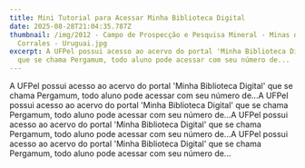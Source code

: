 ```yaml
---
title: Mini Tutorial para Acessar Minha Biblioteca Digital
date: 2025-08-28T21:04:35.787Z
thumbnail: /img/2012 - Campo de Prospecção e Pesquisa Mineral - Minas de
  Corrales - Uruguai.jpg
excerpt: A UFPel possui acesso ao acervo do portal 'Minha Biblioteca Digital'
  que se chama Pergamum, todo aluno pode acessar com seu número de...
---
```

A UFPel possui acesso ao acervo do portal 'Minha Biblioteca Digital' que se chama Pergamum, todo aluno pode acessar com seu número de...A UFPel possui acesso ao acervo do portal 'Minha Biblioteca Digital' que se chama Pergamum, todo aluno pode acessar com seu número de...A UFPel possui acesso ao acervo do portal 'Minha Biblioteca Digital' que se chama Pergamum, todo aluno pode acessar com seu número de...A UFPel possui acesso ao acervo do portal 'Minha Biblioteca Digital' que se chama Pergamum, todo aluno pode acessar com seu número de...